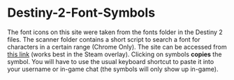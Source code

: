 # Destiny-2-Font-Symbols
The font icons on this site were taken from the fonts folder in the Destiny 2 files.
The scanner folder contains a short script to search a font for characters in a certain range (Chrome Only).
The site can be accessed from [this link](https://nathanrsxtn.github.io/Destiny-2-Font-Symbols/) (works best in the Steam overlay).
Clicking on symbols **copies** the symbol. You will have to use the usual keyboard shortcut to paste it into your username or in-game chat (the symbols will only show up in-game).